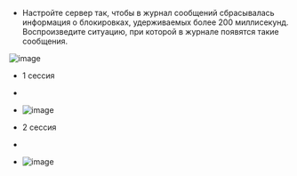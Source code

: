 *  Настройте сервер так, чтобы в журнал сообщений сбрасывалась информация о
блокировках, удерживаемых более 200 миллисекунд. Воспроизведите ситуацию,
при которой в журнале появятся такие сообщения.

 ![image](https://github.com/AKhabarov/Otus-HomeWork/assets/40095258/72ebef50-9d0d-42a1-a357-b2d8ec72e6ee)
 
 * 1 сессия
 * 
 * ![image](https://github.com/AKhabarov/Otus-HomeWork/assets/40095258/61101d72-71ef-48db-b024-1da0cf78d64f)

* 2 сессия
* 
* ![image](https://github.com/AKhabarov/Otus-HomeWork/assets/40095258/47fc3b36-740d-46c5-b9d4-e796896ae866)



